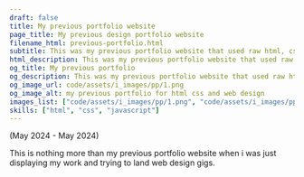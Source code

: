 ```yaml
---
draft: false 
title: My previous portfolio website
page_title: My previous design portfolio website
filename_html: previous-portfolio.html
subtitle: This was my previous portfolio website that used raw html, css and javascript. No, framework, no nothing. It was based on a poster for the design. (Contains animations)
html_description: This was my previous portfolio website that used raw html, css and javascript. No, framework, no nothing. It was based on a poster for the design. (Contains animations)
og_title: My previous portfolio
og_description: This was my previous portfolio website that used raw html, css and javascript. No, framework, no nothing. It was based on a poster for the design. (Contains animations)
og_image_url: code/assets/i_images/pp/1.png
og_image_alt: my previous portfolio for html css and web design
images_list: ["code/assets/i_images/pp/1.png", "code/assets/i_images/pp/2.png", "code/assets/i_images/pp/3.png", "code/assets/i_images/pp/4.png", "code/assets/i_images/pp/5.png", "code/assets/i_images/pp/6.png"]
skills: ["html", "css", "javascript"]
---
```




(May 2024 - May 2024)


This is nothing more than my previous portfolio website when i was just displaying my work and trying to land web design gigs.
